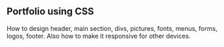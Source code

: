 ## Portfolio using CSS

How to design header, main section, divs, pictures, fonts, menus, forms, logos, footer. Also how to make it responsive for other devices.
